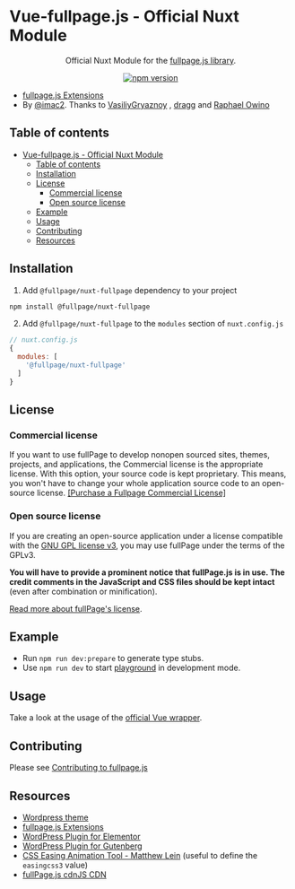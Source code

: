 # Vue-fullpage.js - Official Nuxt Module

<p align="center">
Official Nuxt Module for the <a target="_blank" href="https://github.com/alvarotrigo/fullPage.js/">fullpage.js library</a>.
</p>

<div align="center">

  [![npm version][npm-version-src]][npm-version-href]

</div>

- [fullpage.js Extensions](https://alvarotrigo.com/fullPage/extensions/)
- By [@imac2](https://twitter.com/imac2). Thanks to [VasiliyGryaznoy](https://github.com/VasiliyGryaznoy) , [dragg](https://github.com/dragg) and [Raphael Owino](https://twitter.com/ralphowino)

## Table of contents

- [Vue-fullpage.js - Official Nuxt Module](#vue-fullpagejs---official-nuxt-3-module)
  - [Table of contents](#table-of-contents)
  - [Installation](#installation)
  - [License](#license)
    - [Commercial license](#commercial-license)
    - [Open source license](#open-source-license)
  - [Example](#example)
  - [Usage](#usage)
  - [Contributing](#contributing)
  - [Resources](#resources)

## Installation

1. Add `@fullpage/nuxt-fullpage` dependency to your project

```bash
npm install @fullpage/nuxt-fullpage
```

2. Add `@fullpage/nuxt-fullpage` to the `modules` section of `nuxt.config.js`

```js
// nuxt.config.js
{
  modules: [
    '@fullpage/nuxt-fullpage'
  ]
}
```

## License

### Commercial license
If you want to use fullPage to develop nonopen sourced sites, themes, projects, and applications, the Commercial license is the appropriate license. With this option, your source code is kept proprietary. This means, you won't have to change your whole application source code to an open-source license. [[Purchase a Fullpage Commercial License]](https://alvarotrigo.com/fullPage/pricing/)

### Open source license
If you are creating an open-source application under a license compatible with the [GNU GPL license v3](https://www.gnu.org/licenses/gpl-3.0.html), you may use fullPage under the terms of the GPLv3.

**You will have to provide a prominent notice that fullPage.js is in use. The credit comments in the JavaScript and CSS files should be kept intact** (even after combination or minification).

[Read more about fullPage's license](https://alvarotrigo.com/fullPage/pricing/).

## Example

- Run `npm run dev:prepare` to generate type stubs.
- Use `npm run dev` to start [playground](./playground) in development mode.

## Usage

Take a look at the usage of the [official Vue wrapper](https://github.com/alvarotrigo/vue-fullpage.js#usage).

## Contributing

Please see [Contributing to fullpage.js](https://github.com/alvarotrigo/fullPage.js/wiki/Contributing-to-fullpage.js)

## Resources

- [Wordpress theme](https://alvarotrigo.com/fullPage/utils/wordpress.html)
- [fullpage.js Extensions](https://alvarotrigo.com/fullPage/extensions/)
- [WordPress Plugin for Elementor](https://alvarotrigo.com/fullPage/wordpress-plugin-elementor/)
- [WordPress Plugin for Gutenberg](https://alvarotrigo.com/fullPage/wordpress-plugin-gutenberg/)
- [CSS Easing Animation Tool - Matthew Lein](http://matthewlein.com/ceaser/) (useful to define the `easingcss3` value)
- [fullPage.js cdnJS CDN](https://cdnjs.com/libraries/fullPage.js)



<!-- Badges -->
[npm-version-src]: https://img.shields.io/npm/v/@fullpage/nuxt-fullpage/latest.svg
[npm-version-href]: https://www.npmjs.com/package/@fullpage/nuxt-fullpage
